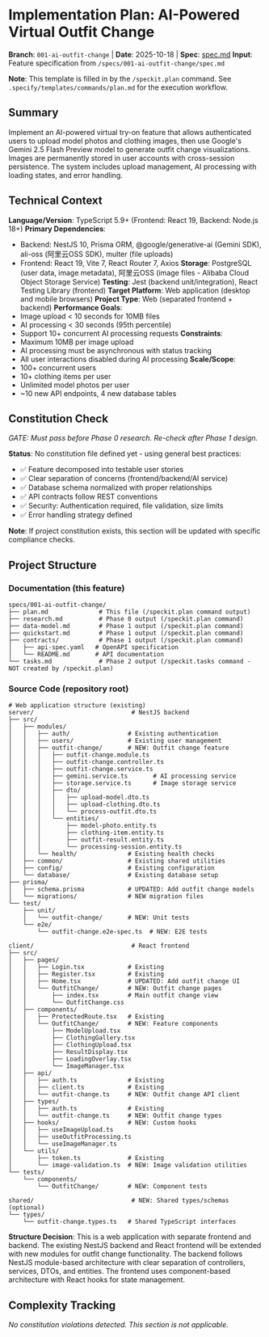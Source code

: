 # Implementation Plan: AI-Powered Virtual Outfit Change

**Branch**: `001-ai-outfit-change` | **Date**: 2025-10-18 | **Spec**: [spec.md](./spec.md)
**Input**: Feature specification from `/specs/001-ai-outfit-change/spec.md`

**Note**: This template is filled in by the `/speckit.plan` command. See `.specify/templates/commands/plan.md` for the execution workflow.

## Summary

Implement an AI-powered virtual try-on feature that allows authenticated users to upload model photos and clothing images, then use Google's Gemini 2.5 Flash Preview model to generate outfit change visualizations. Images are permanently stored in user accounts with cross-session persistence. The system includes upload management, AI processing with loading states, and error handling.

## Technical Context

**Language/Version**: TypeScript 5.9+ (Frontend: React 19, Backend: Node.js 18+)
**Primary Dependencies**:
- Backend: NestJS 10, Prisma ORM, @google/generative-ai (Gemini SDK), ali-oss (阿里云OSS SDK), multer (file uploads)
- Frontend: React 19, Vite 7, React Router 7, Axios
**Storage**: PostgreSQL (user data, image metadata), 阿里云OSS (image files - Alibaba Cloud Object Storage Service)
**Testing**: Jest (backend unit/integration), React Testing Library (frontend)
**Target Platform**: Web application (desktop and mobile browsers)
**Project Type**: Web (separated frontend + backend)
**Performance Goals**:
- Image upload < 10 seconds for 10MB files
- AI processing < 30 seconds (95th percentile)
- Support 10+ concurrent AI processing requests
**Constraints**:
- Maximum 10MB per image upload
- AI processing must be asynchronous with status tracking
- All user interactions disabled during AI processing
**Scale/Scope**:
- 100+ concurrent users
- 10+ clothing items per user
- Unlimited model photos per user
- ~10 new API endpoints, 4 new database tables

## Constitution Check

*GATE: Must pass before Phase 0 research. Re-check after Phase 1 design.*

**Status**: No constitution file defined yet - using general best practices:
- ✅ Feature decomposed into testable user stories
- ✅ Clear separation of concerns (frontend/backend/AI service)
- ✅ Database schema normalized with proper relationships
- ✅ API contracts follow REST conventions
- ✅ Security: Authentication required, file validation, size limits
- ✅ Error handling strategy defined

**Note**: If project constitution exists, this section will be updated with specific compliance checks.

## Project Structure

### Documentation (this feature)

```
specs/001-ai-outfit-change/
├── plan.md              # This file (/speckit.plan command output)
├── research.md          # Phase 0 output (/speckit.plan command)
├── data-model.md        # Phase 1 output (/speckit.plan command)
├── quickstart.md        # Phase 1 output (/speckit.plan command)
├── contracts/           # Phase 1 output (/speckit.plan command)
│   ├── api-spec.yaml   # OpenAPI specification
│   └── README.md       # API documentation
└── tasks.md             # Phase 2 output (/speckit.tasks command - NOT created by /speckit.plan)
```

### Source Code (repository root)

```
# Web application structure (existing)
server/                           # NestJS backend
├── src/
│   ├── modules/
│   │   ├── auth/                # Existing authentication
│   │   ├── users/               # Existing user management
│   │   ├── outfit-change/       # NEW: Outfit change feature
│   │   │   ├── outfit-change.module.ts
│   │   │   ├── outfit-change.controller.ts
│   │   │   ├── outfit-change.service.ts
│   │   │   ├── gemini.service.ts       # AI processing service
│   │   │   ├── storage.service.ts      # Image storage service
│   │   │   ├── dto/
│   │   │   │   ├── upload-model.dto.ts
│   │   │   │   ├── upload-clothing.dto.ts
│   │   │   │   └── process-outfit.dto.ts
│   │   │   └── entities/
│   │   │       ├── model-photo.entity.ts
│   │   │       ├── clothing-item.entity.ts
│   │   │       ├── outfit-result.entity.ts
│   │   │       └── processing-session.entity.ts
│   │   └── health/              # Existing health checks
│   ├── common/                  # Existing shared utilities
│   ├── config/                  # Existing configuration
│   └── database/                # Existing database setup
├── prisma/
│   ├── schema.prisma            # UPDATED: Add outfit change models
│   └── migrations/              # NEW migration files
└── test/
    ├── unit/
    │   └── outfit-change/       # NEW: Unit tests
    └── e2e/
        └── outfit-change.e2e-spec.ts  # NEW: E2E tests

client/                           # React frontend
├── src/
│   ├── pages/
│   │   ├── Login.tsx            # Existing
│   │   ├── Register.tsx         # Existing
│   │   ├── Home.tsx             # UPDATED: Add outfit change UI
│   │   └── OutfitChange/        # NEW: Outfit change pages
│   │       ├── index.tsx        # Main outfit change view
│   │       └── OutfitChange.css
│   ├── components/
│   │   ├── ProtectedRoute.tsx   # Existing
│   │   └── OutfitChange/        # NEW: Feature components
│   │       ├── ModelUpload.tsx
│   │       ├── ClothingGallery.tsx
│   │       ├── ClothingUpload.tsx
│   │       ├── ResultDisplay.tsx
│   │       ├── LoadingOverlay.tsx
│   │       └── ImageManager.tsx
│   ├── api/
│   │   ├── auth.ts              # Existing
│   │   ├── client.ts            # Existing
│   │   └── outfit-change.ts     # NEW: Outfit change API client
│   ├── types/
│   │   ├── auth.ts              # Existing
│   │   └── outfit-change.ts     # NEW: Outfit change types
│   ├── hooks/                   # NEW: Custom hooks
│   │   ├── useImageUpload.ts
│   │   ├── useOutfitProcessing.ts
│   │   └── useImageManager.ts
│   └── utils/
│       ├── token.ts             # Existing
│       └── image-validation.ts  # NEW: Image validation utilities
└── tests/
    └── components/
        └── OutfitChange/        # NEW: Component tests

shared/                           # NEW: Shared types/schemas (optional)
└── types/
    └── outfit-change.types.ts   # Shared TypeScript interfaces
```

**Structure Decision**: This is a web application with separate frontend and backend. The existing NestJS backend and React frontend will be extended with new modules for outfit change functionality. The backend follows NestJS module-based architecture with clear separation of controllers, services, DTOs, and entities. The frontend uses component-based architecture with React hooks for state management.

## Complexity Tracking

*No constitution violations detected. This section is not applicable.*

